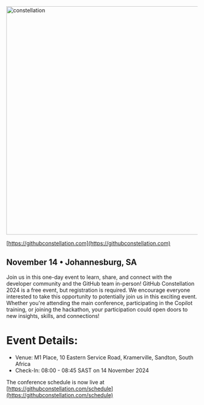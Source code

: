 <img src="https://github.com/user-attachments/assets/a919a3fc-d8c3-4832-94a5-c8a47c852ac6" alt="constellation" width="600" />

[https://githubconstellation.com](https://githubconstellation.com) 

## November 14 • Johannesburg, SA 

Join us in this one-day event to learn, share, and connect with the developer community and the GitHub team in-person!
GitHub Constellation 2024 is a free event, but registration is required. 
We encourage everyone interested to take this opportunity to potentially join us in this exciting event. Whether you're attending the main conference, participating in the Copilot training, or joining the hackathon, your participation could open doors to new insights, skills, and connections!

# Event Details:
- Venue: M1 Place, 10 Eastern Service Road, Kramerville, Sandton, South Africa
- Check-In: 08:00 - 08:45 SAST on 14 November 2024

The conference schedule is now live at [https://githubconstellation.com/schedule](https://githubconstellation.com/schedule) 
